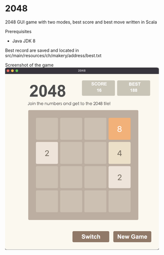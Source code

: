 # 2048
2048 GUI game with two modes, best score and best move written in Scala

Prerequisites
- Java JDK 8

Best record are saved and located in src/main/resources/ch/makery/address/best.txt

Screenshot of the game
![screenshot](/src/main/resources/ch/makery/address/img/2048_ss.png)
